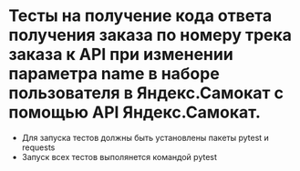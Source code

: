 # Тесты на получение кода ответа получения заказа по номеру трека заказа к API при изменении параметра name в наборе пользователя в Яндекс.Самокат с помощью API Яндекс.Самокат.

- Для запуска тестов должны быть установлены пакеты pytest и requests
- Запуск всех тестов выполянется командой pytest
